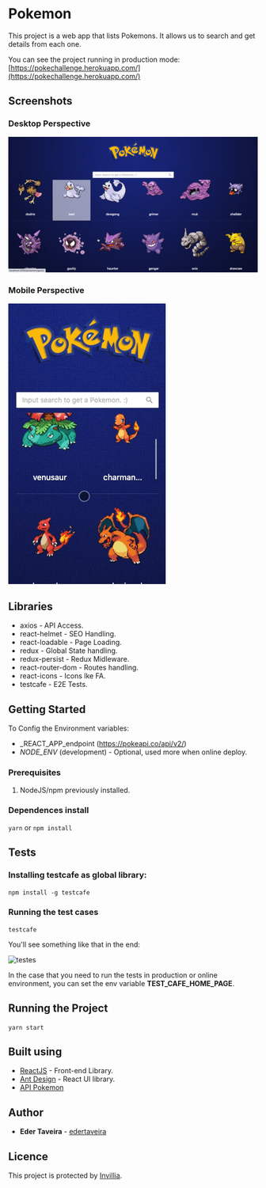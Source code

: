 # Pokemon

This project is a web app that lists Pokemons. It allows us to search and get details from each one.

You can see the project running in production mode: [https://pokechallenge.herokuapp.com/](https://pokechallenge.herokuapp.com/)

## Screenshots

### Desktop Perspective
![nav](./docs/nav.gif)

### Mobile Perspective
![nav](./docs/mobile.gif)

## Libraries

- axios - API Access.
- react-helmet - SEO Handling.
- react-loadable - Page Loading.
- redux - Global State handling.
- redux-persist - Redux Midleware.
- react-router-dom - Routes handling.
- react-icons - Icons lke FA.
- testcafe - E2E Tests.

## Getting Started

To Config the Environment variables:

- _REACT_APP_endpoint (https://pokeapi.co/api/v2/)
- _NODE_ENV_ (development) - Optional, used more when online deploy.

### Prerequisites

1. NodeJS/npm previously installed.

### Dependences install

```yarn```
or
```npm install```

## Tests



### Installing testcafe as global library:
```
npm install -g testcafe
```

### Running the test cases
```
testcafe
```

You'll see something like that in the end:

![testes](./docs/testes.png)

In the case that you need to run the tests in production or online environment, you can set the env variable **TEST_CAFE_HOME_PAGE**.

## Running the Project

```
yarn start
```

## Built using

- [ReactJS](https://pt-br.reactjs.org/) - Front-end Library.
- [Ant Design](https://ant.design/) - React UI library.
- [API Pokemon](https://pokeapi.co/)

## Author

- **Eder Taveira** - [edertaveira](https://github.com/edertaveira)

## Licence

This project is protected by [Invillia](https://invillia.com/global-growth-framework/).
